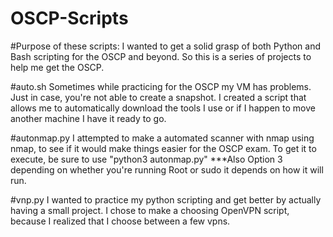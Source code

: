 # OSCP-Scripts

#Purpose of these scripts:
I wanted to get a solid grasp of both Python and Bash scripting for the OSCP and beyond. So this is a series of projects to help me get the OSCP. 

#auto.sh
Sometimes while practicing for the OSCP my VM has problems. Just in case, you're not able to create a snapshot. I created a script that allows me to automatically download the tools I use or if I happen to move another machine I have it ready to go.

#autonmap.py
I attempted to make a automated scanner with nmap using nmap, to see if it would make things easier for the OSCP exam. 
To get it to execute, be sure to use "python3 autonmap.py" ***Also Option 3 depending on whether you're running Root or sudo it depends on how it will run. 

#vnp.py
I wanted to practice my python scripting and get better by actually having a small project. I chose to make a choosing OpenVPN script, because I realized that I choose between a few vpns.

